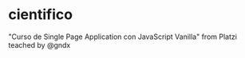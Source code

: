 # cientifico
"Curso de Single Page Application con JavaScript Vanilla" from Platzi teached by @gndx
